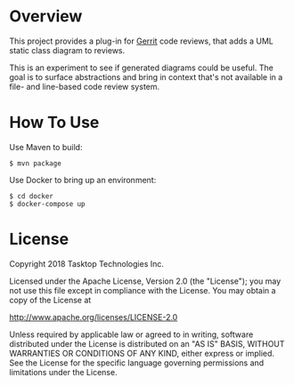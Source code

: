 Overview
========

This project provides a plug-in for [Gerrit](https://www.gerritcodereview.com/) code reviews, that adds a UML static class diagram to reviews.

This is an experiment to see if generated diagrams could be useful.  The goal is to surface abstractions and bring in context that's not available in a file- and line-based code review system.


How To Use
==========

Use Maven to build:

```
$ mvn package
```

Use Docker to bring up an environment:

```
$ cd docker
$ docker-compose up
```


License
=======

Copyright 2018 Tasktop Technologies Inc.

Licensed under the Apache License, Version 2.0 (the "License"); you may not use this file except in compliance with the License. You may obtain a copy of the License at

http://www.apache.org/licenses/LICENSE-2.0

Unless required by applicable law or agreed to in writing, software distributed under the License is distributed on an "AS IS" BASIS, WITHOUT WARRANTIES OR CONDITIONS OF ANY KIND, either express or implied. See the License for the specific language governing permissions and limitations under the License.